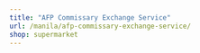 ```yaml
---
title: "AFP Commissary Exchange Service"
url: /manila/afp-commissary-exchange-service/
shop: supermarket
---
```

